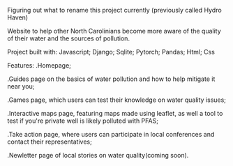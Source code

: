 Figuring out what to rename this project currently (previously called Hydro Haven)

Website to help other North Carolinians become more aware of the quality of their water and the sources of pollution. 

Project built with: Javascript; Django; Sqlite; Pytorch; Pandas; Html; Css

Features: 
  .Homepage;

  .Guides page on the basics of water pollution and how to help mitigate it near you;
  
  .Games page, which users can test their knowledge on water quality issues;
  
  .Interactive maps page, featuring maps made using leaflet, as well a tool to test if you're private well is likely polluted with PFAS; 
  
  .Take action page, where users can participate in local conferences and contact their representatives;
  
  .Newletter page of local stories on water quality(coming soon).
